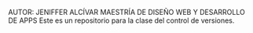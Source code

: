 AUTOR: JENIFFER ALCÍVAR
MAESTRÍA DE DISEÑO WEB Y DESARROLLO DE APPS
Este es un repositorio para la clase del control de versiones.